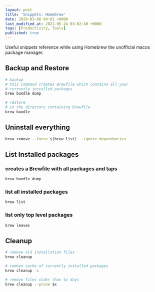 ```yaml
---
layout: post
title: 'Snippets: Homebrew'
date: 2020-03-08 04:01 +0000
last_modified_at: 2021-05-24 03:02:40 +0000
tags: [Productivity, Tools]
published: true
---
```


Useful snippets reference while using Homebrew the unofficial macos package
manager.

<!-- more -->

## Backup and Restore

```bash
# backup
# this command creates Brewfile which contains all your
# currently installed packages.
brew bundle dump

# restore
# in the directory containing Brewfile
brew bundle
```

## Uninstall everything

```bash
brew remove --force $(brew list) --ignore-dependencies
```

## List Installed packages

### creates a Brewfile with all packages and taps

```bash
brew bundle dump
```

### list all installed packages

```bash
brew list
```

### list only top level packages

```bash
brew leaves
```

## Cleanup

```bash
# remove old installation files
brew cleanup

# remove cache of currently installed packages
brew cleanup -s

# remove files older than $x days
brew cleanup --prune $x
```
